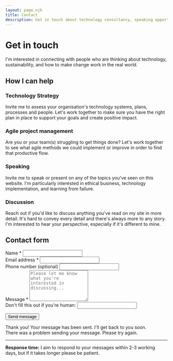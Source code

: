 ```yaml
---
layout: page.njk
title: Contact
description: Get in touch about technology consultancy, speaking opportunities, or to discuss ideas
---
```


# Get in touch

I'm interested in connecting with people who are thinking about technology, sustainability, and how to make change work in the real world.

## How I can help

<div class="services-grid">
  <div class="service-card">
    <h3>Technology Strategy</h3>
    <p>Invite me to assess your organisation's technology systems, plans, processes and people. Let's work together to make sure you have the right plan in place to support your goals and create positive impact.</p>
  </div>
  
  <div class="service-card">
    <h3>Agile project management</h3>
    <p>Are you or your team(s) struggling to get things done? Let's work together to see what agile methods we could implement or improve in order to find that productive flow.</p>
  </div>

  <div class="service-card">
    <h3>Speaking</h3>
    <p>Invite me to speak or present on any of the topics you've seen on this website. I'm particularly interested in ethical business, technology implementation, and learning from failure.</p>
  </div>
  
  <div class="service-card">
    <h3>Discussion</h3>
    <p>Reach out if you'd like to discuss anything you've read on my site in more detail. It's hard to convey every detail and there's always more to any story. I'm interested to hear your perspective, especially if it's different to mine.</p>
  </div>
</div>

## Contact form

<form class="contact-form" action="https://formspree.io/f/xyzjnpyv" method="POST">
  <div class="form-group">
    <label for="name" class="form-label">Name *</label>
    <input type="text" id="name" name="name" class="form-input" required aria-describedby="name-error">
    <div class="form-error" id="name-error"></div>
  </div>
  
  <div class="form-group">
    <label for="email" class="form-label">Email address *</label>
    <input type="email" id="email" name="email" class="form-input" required aria-describedby="email-error">
    <div class="form-error" id="email-error"></div>
  </div>
  
  <div class="form-group">
    <label for="phone" class="form-label">Phone number (optional)</label>
    <input type="tel" id="phone" name="phone" class="form-input">
  </div>
  
  <div class="form-group">
    <label for="message" class="form-label">Message *</label>
    <textarea id="message" name="message" rows="6" class="form-input form-textarea" required aria-describedby="message-error" placeholder="Please let me know what you're interested in discussing..."></textarea>
    <div class="form-error" id="message-error"></div>
  </div>
  
  <!-- Honeypot field for spam prevention -->
  <div class="honeypot">
    <label for="website">Don't fill this out if you're human:</label>
    <input type="text" id="website" name="website" tabindex="-1">
  </div>
  
  <button type="submit" class="form-submit">Send message</button>
  
  <div class="form-status">
    <div class="form-success" id="form-success">Thank you! Your message has been sent. I'll get back to you soon.</div>
    <div class="form-error" id="form-error">There was a problem sending your message. Please try again.</div>
  </div>
</form>

---

<div class="highlight-box">
  <p><strong>Response time:</strong> I aim to respond to your messages within 2-3 working days, but if it takes longer please be patient.</p>
</div>
